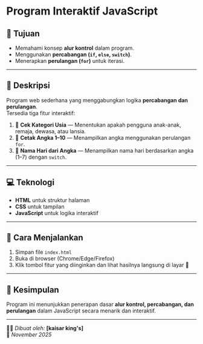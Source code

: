 #  Program Interaktif JavaScript

## 🎯 Tujuan
- Memahami konsep **alur kontrol** dalam program.  
- Menggunakan **percabangan (`if`, `else`, `switch`)**.  
- Menerapkan **perulangan (`for`)** untuk iterasi.

---

## 🧠 Deskripsi
Program web sederhana yang menggabungkan logika **percabangan dan perulangan**.  
Tersedia tiga fitur interaktif:

1. 👶 **Cek Kategori Usia** — Menentukan apakah pengguna anak-anak, remaja, dewasa, atau lansia.  
2. 🔢 **Cetak Angka 1–10** — Menampilkan angka menggunakan perulangan `for`.  
3. 📅 **Nama Hari dari Angka** — Menampilkan nama hari berdasarkan angka (1–7) dengan `switch`.

---

## 💻 Teknologi
- **HTML** untuk struktur halaman  
- **CSS** untuk tampilan  
- **JavaScript** untuk logika interaktif  

---

## 🚀 Cara Menjalankan
1. Simpan file `index.html`  
2. Buka di browser (Chrome/Edge/Firefox)  
3. Klik tombol fitur yang diinginkan dan lihat hasilnya langsung di layar 🎉  

---

## 🧾 Kesimpulan
Program ini menunjukkan penerapan dasar **alur kontrol, percabangan, dan perulangan** dalam JavaScript secara menarik dan interaktif.

---

👨‍💻 *Dibuat oleh:* **[kaisar king's]**  
📅 *November 2025*
